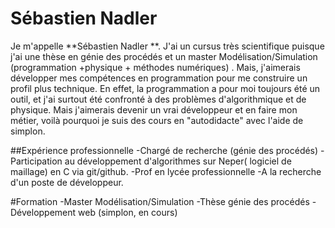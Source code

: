 # Sébastien Nadler

Je m'appelle **Sébastien Nadler **. J'ai un cursus très scientifique puisque 
j'ai une thèse en génie des procédés et un master Modélisation/Simulation 
(programmation +physique + méthodes numériques) . Mais,  j'aimerais développer 
mes compétences en  programmation pour me construire un profil plus technique.
    En effet, la programmation a pour moi toujours été un outil, et j'ai surtout
été confronté à des problèmes d'algorithmique et de physique. Mais j'aimerais 
devenir un vrai développeur et en faire mon métier, voilà pourquoi je suis des 
cours en "autodidacte" avec l'aide de simplon. 

##Expérience professionnelle
-Chargé de recherche (génie des procédés)
-Participation au développement d'algorithmes sur Neper( logiciel de maillage) 
en C via git/github.
-Prof en lycée professionnelle
-A la recherche d'un poste de développeur.

#Formation
-Master Modélisation/Simulation
-Thèse génie des procédés
-Développement web (simplon, en cours)

